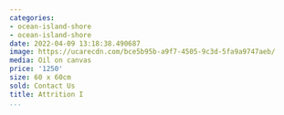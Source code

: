 ```yaml
---
categories:
- ocean-island-shore
- ocean-island-shore
date: 2022-04-09 13:18:38.490687
image: https://ucarecdn.com/bce5b95b-a9f7-4505-9c3d-5fa9a9747aeb/
media: Oil on canvas
price: '1250'
size: 60 x 60cm
sold: Contact Us
title: Attrition I
...
```

